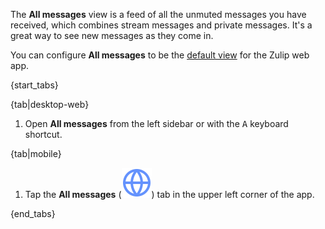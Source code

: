 The **All messages** view is a feed of all the unmuted messages you have
received, which combines stream messages and private messages. It's a great way
to see new messages as they come in.

You can configure **All messages** to be the [default
view](/help/configure-default-view#configure-default-view) for the Zulip web app.

{start_tabs}

{tab|desktop-web}

1. Open **All messages** from the left sidebar or with the
   <kbd>A</kbd> keyboard shortcut.

{tab|mobile}

1. Tap the **All messages**
   (<img src="/static/images/help/mobile-globe-icon.svg" alt="globe" class="mobile-icon"/>)
   tab in the upper left corner of the app.

{end_tabs}
